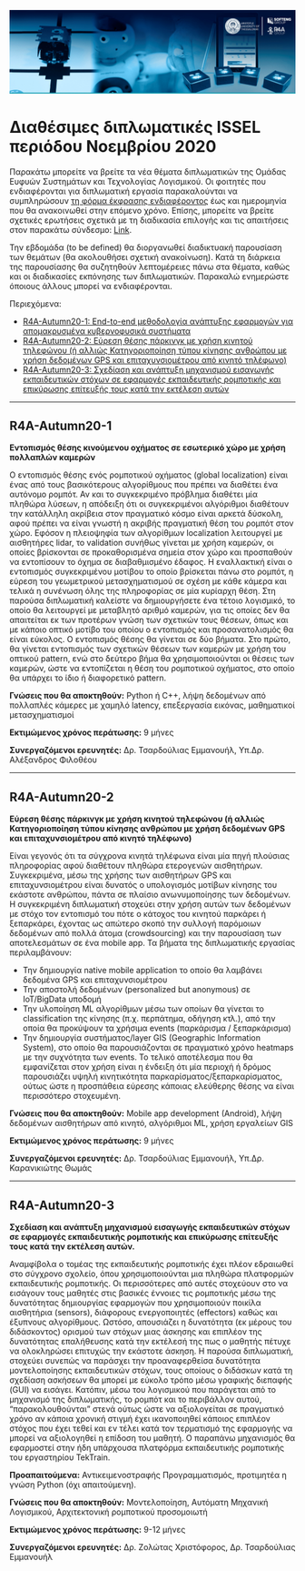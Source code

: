 ![logo](https://github.com/robotics-4-all/Announcements/blob/master/Capture.PNG?raw=true)
# Διαθέσιμες διπλωματικές ISSEL περιόδου Νοεμβρίου 2020

Παρακάτω μπορείτε να βρείτε τα νέα θέματα διπλωματικών της Ομάδας Ευφυών Συστημάτων και Τεχνολογίας Λογισμικού. Οι φοιτητές που ενδιαφέρονται για διπλωματική εργασία παρακαλούνται να συμπληρώσουν [τη φόρμα έκφρασης ενδιαφέροντος](https://issel.ee.auth.gr/diathesimes-diplwmatikes/%cf%86%cf%8c%cf%81%ce%bc%ce%b1-%ce%ad%ce%ba%cf%86%cf%81%ce%b1%cf%83%ce%b7%cf%82-%ce%b5%ce%bd%ce%b4%ce%b9%ce%b1%cf%86%ce%ad%cf%81%ce%bf%ce%bd%cf%84%ce%bf%cf%82/) έως και ημερομηνία που θα ανακοινωθεί στην επόμενο χρόνο. Επίσης, μπορείτε να βρείτε σχετικές ερωτήσεις σχετικά με τη διαδικασία επιλογής και τις απαιτήσεις στον παρακάτω σύνδεσμο: [Link](https://issel.ee.auth.gr/sixnes-erwtiseis/).

Την εβδομάδα (to be defined) θα διοργανωθεί διαδικτυακή παρουσίαση των θεμάτων (θα ακολουθήσει σχετική ανακοίνωση). Κατά τη διάρκεια της παρουσίασης θα συζητηθούν λεπτομέρειες πάνω στα θέματα, καθώς και οι διαδικασίες εκπόνησης των διπλωματικών. Παρακαλώ ενημερώστε όποιους άλλους μπορεί να ενδιαφέρονται.

Περιεχόμενα:
- [R4A-Autumn20-1: End-to-end μεθοδολογία ανάπτυξης εφαρμογών για απομακρυσμένα κυβερνοφυσικά συστήματα](#r4a-autumn20-1)
- [R4A-Autumn20-2: Εύρεση θέσης πάρκινγκ με χρήση κινητού τηλεφώνου (ή αλλιώς Κατηγοριοποίηση τύπου κίνησης ανθρώπου με χρήση δεδομένων GPS και επιταχυνσιομέτρου από κινητό τηλέφωνο)](#r4a-autumn20-2)
- [R4A-Autumn20-3: Σχεδίαση και ανάπτυξη μηχανισμού εισαγωγής εκπαιδευτικών στόχων σε εφαρμογές εκπαιδευτικής ρομποτικής και επικύρωσης επίτευξής τους κατά την εκτέλεση αυτών](#r4a-autumn20-3)


---
## R4A-Autumn20-1
**Εντοπισμός θέσης κινούμενου οχήματος σε εσωτερικό χώρο με χρήση πολλαπλών καμερών**

Ο εντοπισμός θέσης ενός ρομποτικού οχήματος (global localization) είναι ένας από τους βασικότερους αλγορίθμους που πρέπει να διαθέτει ένα αυτόνομο ρομπότ. Αν και το συγκεκριμένο πρόβλημα διαθέτει μία πληθώρα λύσεων, η απόδειξη ότι οι συγκεκριμένοι αλγόριθμοι διαθέτουν την κατάλληλη ακρίβεια στον πραγματικό κόσμο είναι αρκετά δύσκολη, αφού πρέπει να είναι γνωστή η ακριβής πραγματική θέση του ρομπότ στον χώρο. Εφόσον η πλειοψηφία των αλγορίθμων localization λειτουργεί με αισθητήρες lidar, το validation συνήθως γίνεται με χρήση καμερών, οι οποίες βρίσκονται σε προκαθορισμένα σημεία στον χώρο και προσπαθούν να εντοπίσουν το όχημα σε διαβαθμισμένο έδαφος. Η εναλλακτική είναι ο εντοπισμός συγκεκριμένου μοτίβου το οποίο βρίσκεται πάνω στο ρομπότ, η εύρεση του γεωμετρικού μετασχηματισμού σε σχέση με κάθε κάμερα και τελικά η συνένωση όλης της πληροφορίας σε μία κυρίαρχη θέση. Στη παρούσα διπλωματική καλείστε να δημιουργήσετε ένα τέτοιο λογισμικό, το οποίο θα λειτουργεί με μεταβλητό αριθμό καμερών, για τις οποίες δεν θα απαιτείται εκ των προτέρων γνώση των σχετικών τους θέσεων, όπως και με κάποιο οπτικό μοτίβο του οποίου ο εντοπισμός και προσανατολισμός θα είναι εύκολος. Ο εντοπισμός θέσης θα γίνεται σε δύο βήματα. Στο πρώτο, θα γίνεται εντοπισμός των σχετικών θέσεων των καμερών με χρήση του οπτικού pattern, ενώ στο δεύτερο βήμα θα χρησιμοποιούνται οι θέσεις των καμερών, ώστε να εντοπίζεται η θέση του ρομποτικού οχήματος, στο οποίο θα υπάρχει το ίδιο ή διαφορετικό pattern.

**Γνώσεις που θα αποκτηθούν:** Python ή C++, λήψη δεδομένων από πολλαπλές κάμερες με χαμηλό latency, επεξεργασία εικόνας, μαθηματικοί μετασχηματισμοί

**Εκτιμώμενος χρόνος περάτωσης:** 9 μήνες

**Συνεργαζόμενοι ερευνητές:** Δρ. Τσαρδούλιας Εμμανουήλ, Υπ.Δρ. Αλέξανδρος Φιλοθέου

---

## R4A-Autumn20-2
**Εύρεση θέσης πάρκινγκ με χρήση κινητού τηλεφώνου (ή αλλιώς Κατηγοριοποίηση τύπου κίνησης ανθρώπου με χρήση δεδομένων GPS και επιταχυνσιομέτρου από κινητό τηλέφωνο)**

Είναι γεγονός ότι τα σύγχρονα κινητά τηλέφωνα είναι μία πηγή πλούσιας πληροφορίας αφού διαθέτουν πληθώρα ετερογενών αισθητήρων. Συγκεκριμένα, μέσω της χρήσης των αισθητήρων GPS και επιταχυνσιομέτρου είναι δυνατός ο υπολογισμός μοτίβων κίνησης του εκάστοτε ανθρώπου, πάντα σε πλαίσιο ανωνυμοποίησης των δεδομένων. Η συγκεκριμένη διπλωματική στοχεύει στην χρήση αυτών των δεδομένων με στόχο τον εντοπισμό του πότε ο κάτοχος του κινητού παρκάρει ή ξεπαρκάρει, έχοντας ως απώτερο σκοπό την συλλογή παρόμοιων δεδομένων από πολλά άτομα (crowdsourcing) και την παρουσίαση των αποτελεσμάτων σε ένα mobile app. Τα βήματα της διπλωματικής εργασίας περιλαμβάνουν:
- Την δημιουργία native mobile application το οποίο θα λαμβάνει δεδομένα GPS και επιταχυνσιομέτρου
- Την αποστολή δεδομένων (personalized but anonymous) σε IoT/BigData υποδομή
- Την υλοποίηση ML αλγορίθμων μέσω των οποίων θα γίνεται το classification της κίνησης (π.χ. περπάτημα, οδήγηση κτλ.), από την οποία θα προκύψουν τα χρήσιμα events (παρκάρισμα / ξεπαρκάρισμα)
- Την δημιουργία συστήματος/layer GIS (Geographic Information System), στο οποίο θα παρουσιάζονται σε πραγματικό χρόνο heatmaps με την συχνότητα των events.
Το τελικό αποτέλεσμα που θα εμφανίζεται στον χρήση είναι η ένδειξη ότι μία περιοχή ή δρόμος παρουσιάζει υψηλή κινητικότητα παρκαρίσματος/ξεπαρκαρίσματος, ούτως ώστε η προσπάθεια εύρεσης κάποιας ελεύθερης θέσης να είναι περισσότερο στοχευμένη.


**Γνώσεις που θα αποκτηθούν:** Mobile app development (Android), λήψη δεδομένων αισθητήρων από κινητό, αλγόριθμοι ML, χρήση εργαλείων GIS

**Εκτιμώμενος χρόνος περάτωσης:** 9 μήνες

**Συνεργαζόμενοι ερευνητές:** Δρ. Τσαρδούλιας Εμμανουήλ, Υπ.Δρ. Καρανικιώτης Θωμάς

---

## R4A-Autumn20-3
**Σχεδίαση και ανάπτυξη μηχανισμού εισαγωγής εκπαιδευτικών στόχων σε εφαρμογές εκπαιδευτικής ρομποτικής και επικύρωσης επίτευξής τους κατά την εκτέλεση αυτών.**

Αναμφίβολα ο τομέας της εκπαιδευτικής ρομποτικής έχει πλέον εδραιωθεί στο σύγχρονο σχολείο, όπου χρησιμοποιούνται μια πληθώρα πλατφορμών εκπαιδευτικής ρομποτικής. Οι περισσότερες από αυτές στοχεύουν στο να εισάγουν τους μαθητές στις βασικές έννοιες τις ρομποτικής μέσω της δυνατότητας δημιουργίας εφαρμογών που χρησιμοποιούν ποικίλα αισθητήρια (sensors), διάφορους ενεργοποιητές (effectors) καθώς και έξυπνους αλγορίθμους. Ωστόσο, απουσιάζει η δυνατότητα (εκ μέρους του διδάσκοντος) ορισμού των στόχων μιας άσκησης και επιπλέον της δυνατότητας επαλήθευσης κατά την εκτέλεσή της πως ο μαθητής πέτυχε να ολοκληρώσει επιτυχώς την εκάστοτε άσκηση. Η παρούσα διπλωματική, στοχεύει συνεπώς να παράσχει την προαναφερθείσα δυνατότητα μοντελοποίησης εκπαιδευτικών στόχων, τους οποίους ο διδάσκων κατά τη σχεδίαση ασκήσεων θα μπορεί με εύκολο τρόπο μέσω γραφικής διεπαφής (GUI) να εισάγει. Κατόπιν, μέσω του λογισμικού που παράγεται από το μηχανισμό της διπλωματικής, το ρομπότ και το περιβάλλον αυτού, “παρακολουθούνται” στενά ούτως ώστε να αξιολογείται σε πραγματικό χρόνο αν κάποια χρονική στιγμή έχει ικανοποιηθεί κάποιος επιπλέον στόχος που έχει τεθεί και εν τέλει κατά τον τερματισμό της εφαρμογής να μπορεί να αξιολογηθεί η επίδοση του μαθητή. Ο παραπάνω μηχανισμός θα εφαρμοστεί στην ήδη υπάρχουσα πλατφόρμα εκπαιδευτικής ρομποτικής του εργαστηρίου TekTrain.

**Προαπαιτούμενα:** Αντικειμενοστραφής Προγραμματισμός, προτιμητέα η γνώση Python (όχι απαιτούμενη).

**Γνώσεις που θα αποκτηθούν:** Μοντελοποίηση, Αυτόματη Μηχανική Λογισμικού, Αρχιτεκτονική ρομποτικού προσομοιωτή

**Εκτιμώμενος χρόνος περάτωσης:** 9-12 μήνες

**Συνεργαζόμενοι ερευνητές:** Δρ. Ζολώτας Χριστόφορος, Δρ. Τσαρδούλιας Εμμανουήλ


